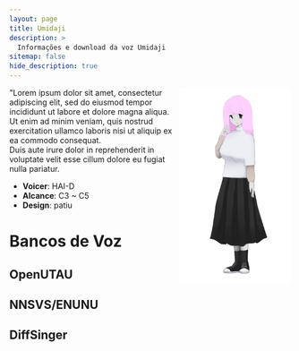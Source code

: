 ```yaml
---
layout: page
title: Umidaji
description: >
  Informações e download da voz Umidaji
sitemap: false
hide_description: true
---
```


<img align="right" src="/assets/vozes/umi.png" alt="Alex Yag full body" width="200" height="350">
"Lorem ipsum dolor sit amet, consectetur adipiscing elit, sed do eiusmod tempor incididunt ut labore et dolore magna aliqua.
Ut enim ad minim veniam, quis nostrud exercitation ullamco laboris nisi ut aliquip ex ea commodo consequat. <br>
Duis aute irure dolor in reprehenderit in voluptate velit esse cillum dolore eu fugiat nulla pariatur.


- **Voicer**: HAI-D
- **Alcance**: C3 ~ C5
- **Design**: patiu


# Bancos de Voz

## OpenUTAU

## NNSVS/ENUNU

## DiffSinger
